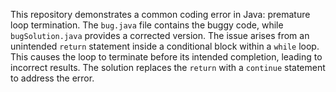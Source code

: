 This repository demonstrates a common coding error in Java: premature loop termination. The `bug.java` file contains the buggy code, while `bugSolution.java` provides a corrected version. The issue arises from an unintended `return` statement inside a conditional block within a `while` loop. This causes the loop to terminate before its intended completion, leading to incorrect results. The solution replaces the `return` with a `continue` statement to address the error.